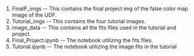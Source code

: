 1. FinalP_imgs               -- This contains the final project img of the false color map image of the UDF.
2. Tutorial_imgs             -- This contains the four tutorial images.
3. image_data                -- This contains all the fits files used in the tutorial and project.
4. Final_Project.ipynb       -- The notebook utilizing the fits files.
5. Tutorial.ipynb            -- The notebook utilizing the image.fits in the tutorial
